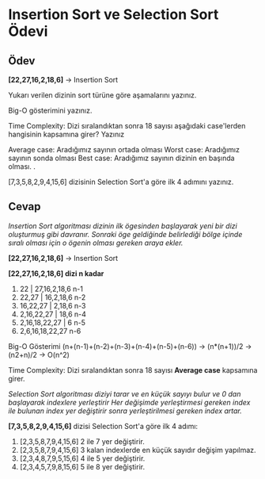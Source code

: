 # Insertion Sort ve Selection Sort Ödevi

## Ödev

**[22,27,16,2,18,6]** -> Insertion Sort

Yukarı verilen dizinin sort türüne göre aşamalarını yazınız.

Big-O gösterimini yazınız.

Time Complexity: Dizi sıralandıktan sonra 18 sayısı aşağıdaki case'lerden hangisinin kapsamına girer? Yazınız

Average case: Aradığımız sayının ortada olması
Worst case: Aradığımız sayının sonda olması
Best case: Aradığımız sayının dizinin en başında olması.
.

[7,3,5,8,2,9,4,15,6] dizisinin Selection Sort'a göre ilk 4 adımını yazınız.

## Cevap

*Insertion Sort algoritması dizinin ilk ögesinden başlayarak yeni bir dizi oluşturmuş gibi davranır.*
*Sonraki öge geldiğinde belirlediği bölge içinde sıralı olması için o ögenin olması gereken araya ekler.*

**[22,27,16,2,18,6]** -> Insertion Sort

 **[22,27,16,2,18,6] dizi n kadar**
1. 22 | 27,16,2,18,6 n-1
2. 22,27 | 16,2,18,6 n-2
3. 16,22,27 | 2,18,6 n-3
4. 2,16,22,27 | 18,6 n-4
5. 2,16,18,22,27 | 6 n-5
6. 2,6,16,18,22,27   n-6

Big-O Gösterimi (n+(n-1)+(n-2)+(n-3)+(n-4)+(n-5)+(n-6)) -> (n*(n+1))/2 -> (n2+n)/2 -> O(n^2)

Time Complexity: Dizi sıralandıktan sonra 18 sayısı **Average case** kapsamına girer.


*Selection Sort algoritması diziyi tarar ve en küçük sayıyı bulur ve 0 dan başlayarak indexlere yerleştirir*
*Her değişimde yerleştirmesi gereken index ile bulunan index yer değiştirir sonra yerleştirilmesi gereken index artar.*

**[7,3,5,8,2,9,4,15,6]** dizisi Selection Sort'a göre ilk 4 adımı:

1. [2,3,5,8,7,9,4,15,6] 2 ile 7 yer değiştirir.
2. [2,3,5,8,7,9,4,15,6] 3 kalan indexlerde en küçük sayıdır  değişim yapılmaz.
3. [2,3,4,8,7,9,5,15,6] 4 ile 5 yer değiştirir.
4. [2,3,4,5,7,9,8,15,6] 5 ile 8 yer değiştirir.
